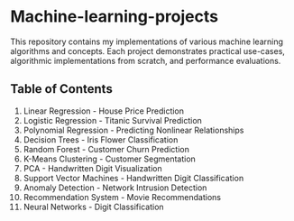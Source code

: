 # Machine-learning-projects
This repository contains my implementations of various machine learning algorithms and concepts. Each project demonstrates practical use-cases, algorithmic implementations from scratch, and performance evaluations.


## Table of Contents
1. Linear Regression - House Price Prediction
2. Logistic Regression - Titanic Survival Prediction
3. Polynomial Regression - Predicting Nonlinear Relationships
4. Decision Trees - Iris Flower Classification
5. Random Forest - Customer Churn Prediction
6. K-Means Clustering - Customer Segmentation
7. PCA - Handwritten Digit Visualization
8. Support Vector Machines - Handwritten Digit Classification
9. Anomaly Detection - Network Intrusion Detection
10. Recommendation System - Movie Recommendations
11. Neural Networks - Digit Classification
